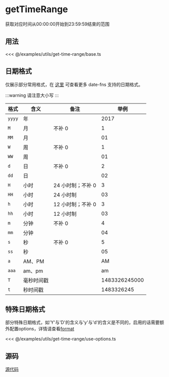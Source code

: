 # getTimeRange

获取对应时间从00:00:00开始到23:59:59结束的范围

## 用法

<<< @/examples/utils/get-time-range/base.ts

## 日期格式

仅展示部分常用格式，在 [这里](https://date-fns.org/v4.1.0/docs/format) 可查看更多 date-fns 支持的日期格式。

:::warning
请注意大小写
:::

| 格式   | 含义       | 备注              | 举例          |
| ------ | ---------- | ----------------- | ------------- |
| `yyyy` | 年         |                   | 2017          |
| `M`    | 月         | 不补 0            | 1             |
| `MM`   | 月         |                   | 01            |
| `W`    | 周         | 不补 0            | 1             |
| `WW`   | 周         |                   | 01            |
| `d`    | 日         | 不补 0            | 2             |
| `dd`   | 日         |                   | 02            |
| `H`    | 小时       | 24 小时制；不补 0 | 3             |
| `HH`   | 小时       | 24 小时制         | 03            |
| `h`    | 小时       | 12 小时制；不补 0 | 3             |
| `hh`   | 小时       | 12 小时制         | 03            |
| `m`    | 分钟       | 不补 0            | 4             |
| `mm`   | 分钟       |                   | 04            |
| `s`    | 秒         | 不补 0            | 5             |
| `ss`   | 秒         |                   | 05            |
| `a`    | AM、PM     |                   | AM            |
| `aaa`  | am、pm     |                   | am            |
| `T`    | 毫秒时间戳 |                   | 1483326245000 |
| `t`    | 秒时间戳   |                   | 1483326245    |

## 特殊日期格式

部分特殊日期格式，如'Y'与'D'的含义与'y'与'd'的含义是不同的，启用的话需要额外配置options，详情请查看[format](https://date-fns.org/v4.1.0/docs/format)

<<< @/examples/utils/get-time-range/use-options.ts

## 源码

[源代码](https://github.com/nixwai/mortise-tenon/blob/main/packages/utils/time/getTimeRange.ts)
